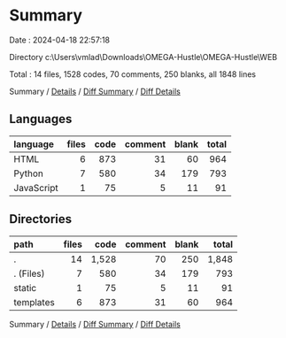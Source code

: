 # Summary

Date : 2024-04-18 22:57:18

Directory c:\\Users\\vmlad\\Downloads\\OMEGA-Hustle\\OMEGA-Hustle\\WEB

Total : 14 files,  1528 codes, 70 comments, 250 blanks, all 1848 lines

Summary / [Details](details.md) / [Diff Summary](diff.md) / [Diff Details](diff-details.md)

## Languages
| language | files | code | comment | blank | total |
| :--- | ---: | ---: | ---: | ---: | ---: |
| HTML | 6 | 873 | 31 | 60 | 964 |
| Python | 7 | 580 | 34 | 179 | 793 |
| JavaScript | 1 | 75 | 5 | 11 | 91 |

## Directories
| path | files | code | comment | blank | total |
| :--- | ---: | ---: | ---: | ---: | ---: |
| . | 14 | 1,528 | 70 | 250 | 1,848 |
| . (Files) | 7 | 580 | 34 | 179 | 793 |
| static | 1 | 75 | 5 | 11 | 91 |
| templates | 6 | 873 | 31 | 60 | 964 |

Summary / [Details](details.md) / [Diff Summary](diff.md) / [Diff Details](diff-details.md)